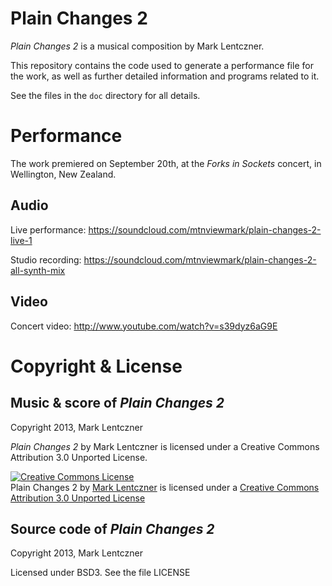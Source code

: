 Plain Changes 2
===============

_Plain Changes 2_ is a musical composition by Mark Lentczner.

This repository contains the code used to generate a performance file for the
work, as well as further detailed information and programs related to it.

See the files in the `doc` directory for all details.


Performance
===========

The work premiered on September 20th, at the _Forks in Sockets_ concert, in
Wellington, New Zealand.

## Audio ##

Live performance: https://soundcloud.com/mtnviewmark/plain-changes-2-live-1

Studio recording: https://soundcloud.com/mtnviewmark/plain-changes-2-all-synth-mix

## Video ##

Concert video: http://www.youtube.com/watch?v=s39dyz6aG9E



Copyright & License
===================

## Music & score of _Plain Changes 2_

Copyright 2013, Mark Lentczner

_Plain Changes 2_ by Mark Lentczner is licensed under a Creative Commons Attribution 3.0 Unported License.

<a rel="license" href="http://creativecommons.org/licenses/by/3.0/deed.en_US"><img alt="Creative Commons License" style="border-width:0" src="http://i.creativecommons.org/l/by/3.0/88x31.png" /></a><br /><span xmlns:dct="http://purl.org/dc/terms/" href="http://purl.org/dc/dcmitype/Sound" property="dct:title" rel="dct:type">Plain Changes 2</span> by <a xmlns:cc="http://creativecommons.org/ns#" href="httphttps://github.com/mzero/changes" property="cc:attributionName" rel="cc:attributionURL">Mark Lentczner</a> is licensed under a <a rel="license" href="http://creativecommons.org/licenses/by/3.0/deed.en_US">Creative Commons Attribution 3.0 Unported License</a>

## Source code of _Plain Changes 2_

Copyright 2013, Mark Lentczner

Licensed under BSD3. See the file LICENSE
